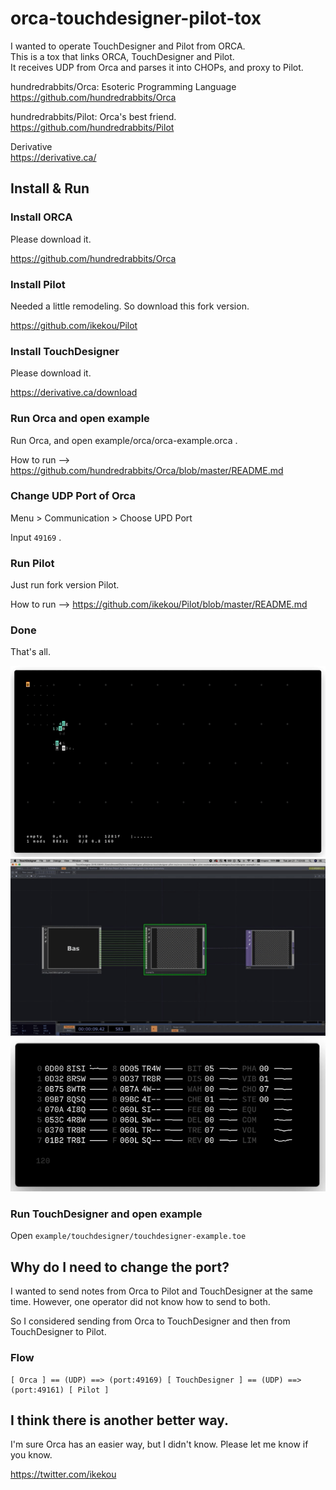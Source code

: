 # orca-touchdesigner-pilot-tox

I wanted to operate TouchDesigner and Pilot from ORCA.  
This is a tox that links ORCA, TouchDesigner and Pilot.  
It receives UDP from Orca and parses it into CHOPs, and proxy to Pilot.

hundredrabbits/Orca: Esoteric Programming Language  
https://github.com/hundredrabbits/Orca

hundredrabbits/Pilot: Orca's best friend.  
https://github.com/hundredrabbits/Pilot

Derivative  
https://derivative.ca/


## Install & Run

### Install ORCA 

Please download it.

https://github.com/hundredrabbits/Orca

### Install Pilot

Needed a little remodeling. So download this fork version.

https://github.com/ikekou/Pilot

### Install TouchDesigner

Please download it.

https://derivative.ca/download

### Run Orca and open example

Run Orca, and open example/orca/orca-example.orca .

How to run --> https://github.com/hundredrabbits/Orca/blob/master/README.md

### Change UDP Port of Orca

Menu > Communication > Choose UPD Port

Input `49169` .

### Run Pilot

Just run fork version Pilot.

How to run --> https://github.com/ikekou/Pilot/blob/master/README.md

### Done

That's all.

![orca](https://github.com/ikekou/orca-touchdesigner-pilot-tox/blob/master/README/orca.gif?raw=true)
![touchdesigner](https://github.com/ikekou/orca-touchdesigner-pilot-tox/blob/master/README/touchdesigner.gif?raw=true)
![pilot](https://github.com/ikekou/orca-touchdesigner-pilot-tox/blob/master/README/pilot.gif?raw=true)

### Run TouchDesigner and open example

Open `example/touchdesigner/touchdesigner-example.toe`

## Why do I need to change the port?

I wanted to send notes from Orca to Pilot and TouchDesigner at the same time. However, one operator did not know how to send to both.

So I considered sending from Orca to TouchDesigner and then from TouchDesigner to Pilot.

### Flow

```
[ Orca ] == (UDP) ==> (port:49169) [ TouchDesigner ] == (UDP) ==> (port:49161) [ Pilot ]
```

## I think there is another better way.

I'm sure Orca has an easier way, but I didn't know. Please let me know if you know.

https://twitter.com/ikekou